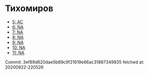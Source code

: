 # Тихомиров
- [5: AC](5.md)
- [6: NA](6.md)
- [7: NA](7.md)
- [8: NA](8.md)
- [9: NA](9.md)
- [10: NA](10.md)
- [11: NA](11.md)

Commit: 3ef89d620dae5b89c9f21619e66ac31867349835
 fetched at: 20200922-220526
